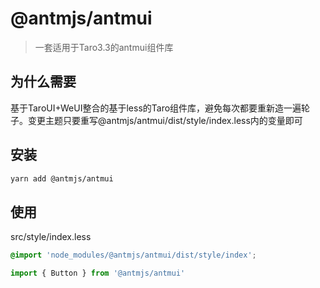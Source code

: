 
# @antmjs/antmui

> 一套适用于Taro3.3的antmui组件库

## 为什么需要

基于TaroUI+WeUI整合的基于less的Taro组件库，避免每次都要重新造一遍轮子。变更主题只要重写@antmjs/antmui/dist/style/index.less内的变量即可

## 安装

```bash
yarn add @antmjs/antmui
```

## 使用

src/style/index.less

```css
@import 'node_modules/@antmjs/antmui/dist/style/index';
```

```js
import { Button } from '@antmjs/antmui'
```